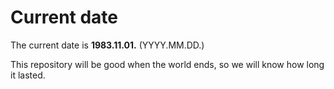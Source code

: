 # Current date

The current date is **1983.11.01.** (YYYY.MM.DD.)

This repository will be good when the world ends, so we will know how long it lasted.